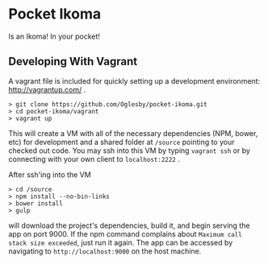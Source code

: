 Pocket Ikoma
============================
Is an Ikoma! In your pocket!

Developing With Vagrant
-----------------------
A vagrant file is included for quickly setting up a development environment: http://vagrantup.com/ .

    > git clone https://github.com/Oglesby/pocket-ikoma.git
    > cd pocket-ikoma/vagrant
    > vagrant up

This will create a VM with all of the necessary dependencies (NPM, bower, etc) for development and a shared folder at
`/source` pointing to your checked out code. You may ssh into this VM by typing `vagrant ssh` or by connecting with your
own client to `localhost:2222` .

After ssh'ing into the VM

    > cd /source
    > npm install --no-bin-links
    > bower install
    > gulp

will download the project's dependencies, build it, and begin serving the app on port 9000. If the npm command complains
about `Maximum call stack size exceeded`, just run it again. The app can be accessed by navigating to
`http://localhost:9000` on the host machine.